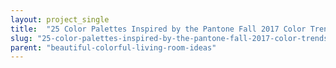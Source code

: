 ```yaml
---
layout: project_single
title:  "25 Color Palettes Inspired by the Pantone Fall 2017 Color Trends"
slug: "25-color-palettes-inspired-by-the-pantone-fall-2017-color-trends"
parent: "beautiful-colorful-living-room-ideas"
---
```

 
